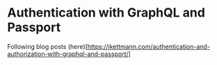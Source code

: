 # Authentication with GraphQL and Passport

Following blog posts (here)[https://jkettmann.com/authentication-and-authorization-with-graphql-and-passport/]